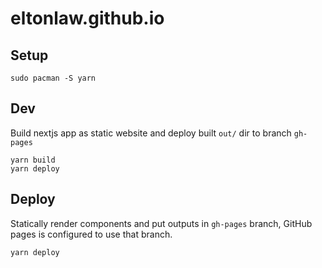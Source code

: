 # eltonlaw.github.io

## Setup

```
sudo pacman -S yarn
```

## Dev

Build nextjs app as static website and deploy built `out/` dir to branch `gh-pages`
```
yarn build
yarn deploy
```

## Deploy

Statically render components and put outputs in `gh-pages` branch, GitHub pages is configured to use that branch.

```
yarn deploy
```
